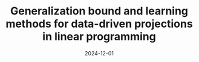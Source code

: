 ---
title: Generalization bound and learning methods for data-driven projections in linear programming
authors:
- Shinsaku Sakaue
- Taihei Oki
date: '2024-12-01'
publication_types:
- paper-conference
publication: '*Advances in Neural Information Processing Systems (NeurIPS)*'

links:
#- name: Paper
#  url: 'https://openreview.net/forum?id=jHh804fZ5l&referrer=%5Bthe%20profile%20of%20Shinsaku%20Sakaue%5D(%2Fprofile%3Fid%3D~Shinsaku_Sakaue1)'
url_pdf: 'https://papers.nips.cc/paper_files/paper/2024/hash/1780db9272f81961459f4906036ebc6f-Abstract-Conference.html'
url_code: 'https://github.com/ssakaue/data-driven-projection-lp-code'
url_dataset: ''
url_poster: ''
url_project: ''
url_slides: ''
url_source: ''
url_video: ''
---